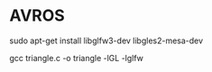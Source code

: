 # AVROS

sudo apt-get install libglfw3-dev libgles2-mesa-dev

gcc triangle.c -o triangle -lGL -lglfw